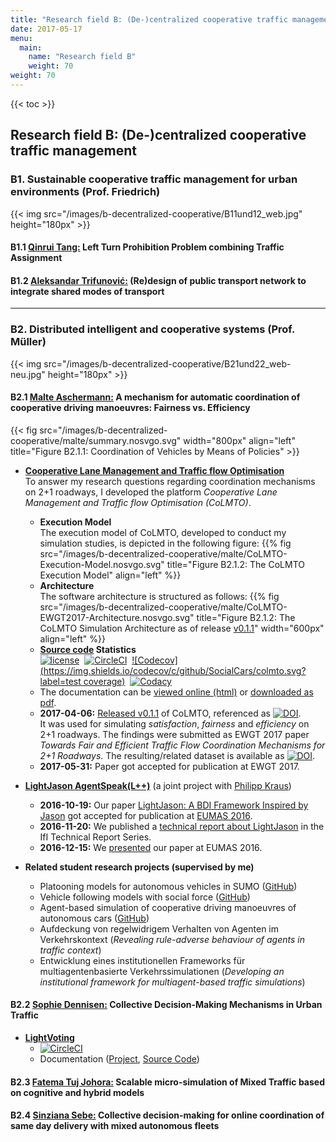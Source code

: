 ```yaml
---
title: "Research field B: (De-)centralized cooperative traffic management"
date: 2017-05-17
menu:
  main:
    name: "Research field B"
    weight: 70
weight: 70
---
```


{{< toc >}}

## Research field B: (De-&#x2060;)centralized cooperative traffic management

### B1. Sustainable cooperative traffic management for urban environments (Prof. Friedrich)

{{< img src="/images/b-decentralized-cooperative/B11und12_web.jpg" height="180px" >}}

#### B1.1 [Qinrui Tang:](.) Left Turn Prohibition Problem combining Traffic Assignment

#### B1.2 [Aleksandar Trifunović:](.) (Re)design of public transport network to integrate shared modes of transport

---

### B2. Distributed intelligent and cooperative systems (Prof. Müller)

{{< img src="/images/b-decentralized-cooperative/B21und22_web-neu.jpg" height="180px" >}}

#### B2.1 [Malte Aschermann:](https://github.com/masc) A mechanism for automatic coordination of cooperative driving manoeuvres: Fairness vs. Efficiency

{{< fig src="/images/b-decentralized-cooperative/malte/summary.nosvgo.svg" width="800px" align="left" title="Figure B2.1.1: Coordination of Vehicles by Means of Policies" >}}

* **[Cooperative Lane Management and Traffic flow Optimisation](https://github.com/SocialCars/colmto/blob/master/readme.md)**
  <br>
  To answer my research questions regarding coordination mechanisms on 2+1 roadways, I developed the platform *Cooperative Lane Management and Traffic flow Optimisation (CoLMTO)*.
  <br>
  * **Execution Model**<br>
  The execution model of CoLMTO, developed to conduct my simulation studies, is depicted in the following figure:
  {{% fig src="/images/b-decentralized-cooperative/malte/CoLMTO-Execution-Model.nosvgo.svg" title="Figure B2.1.2: The CoLMTO Execution Model" align="left" %}}
  * **Architecture**<br>
  The software architecture is structured as follows:
  {{% fig src="/images/b-decentralized-cooperative/malte/CoLMTO-EWGT2017-Architecture.nosvgo.svg" title="Figure B2.1.2: The CoLMTO Simulation Architecture as of release [v0.1.1](https://github.com/SocialCars/colmto/releases/tag/v0.1.1)" width="600px" align="left" %}}
  * **[Source code](https://github.com/SocialCars/colmto) Statistics**<br>
  [![license](https://img.shields.io/github/license/SocialCars/colmto.svg)](https://github.com/SocialCars/colmto/blob/master/license.md)&nbsp;
  [![CircleCI](https://img.shields.io/circleci/project/github/SocialCars/colmto.svg)](https://circleci.com/gh/SocialCars/colmto)&nbsp;
  [![Codecov](https://img.shields.io/codecov/c/github/SocialCars/colmto.svg?label=test coverage)](https://codecov.io/gh/SocialCars/colmto)&nbsp;
  [![Codacy](https://img.shields.io/codacy/7219fdeb9df44627bf66e4966e02dafd.svg)](https://www.codacy.com/app/masc/socialcars_colmto)&nbsp;
  * The documentation can be [viewed online (html)](http://socialcars.github.io/colmto/docs/sources/index.html) or [downloaded as pdf](http://socialcars.github.io/colmto/docs/CoLMTO-doc.pdf).
  * **2017-04-06:** [Released v0.1.1](https://github.com/SocialCars/colmto/releases/tag/v0.1.1) of CoLMTO, referenced as [![DOI](https://zenodo.org/badge/DOI/10.5281/zenodo.801531.svg)](https://doi.org/10.5281/zenodo.801531).<br>
  It was used for simulating *satisfaction*, *fairness* and *efficiency* on 2+1 roadways.
  The findings were submitted as EWGT 2017 paper *Towards Fair and Efficient Traffic Flow Coordination Mechanisms for 2+1 Roadways*. The resulting/related dataset is available as [![DOI](https://zenodo.org/badge/DOI/10.5281/zenodo.495742.svg)](https://doi.org/10.5281/zenodo.495742).
  * **2017-05-31:** Paper got accepted for publication at EWGT 2017.

* **[LightJason AgentSpeak(L++)](https://lightjason.github.io)** (a joint project with [Philipp Kraus](https://github.com/flashpixx))
  * **2016-10-19:** Our paper [LightJason: A BDI Framework Inspired by Jason](https://lightjason.github.io/publication/2016-eumas.pdf) got accepted for publication at [EUMAS 2016](http://eumas-at2016.webs.upv.es).
  * **2016-11-20:** We published a [technical report about LightJason](https://lightjason.github.io/publication/2016-ifi-techreport.pdf) in the IfI Technical Report Series.
  * **2016-12-15:** We [presented](https://lightjason.github.io/publication/2016-eumas-slides.pdf) our paper at EUMAS 2016.

* **Related student research projects (supervised by me)**
  * Platooning models for autonomous vehicles in SUMO ([GitHub](https://github.com/sinziana-sebe/sumo))
  * Vehicle following models with social force ([GitHub](https://github.com/TranKhacDat/SocialForceVehicles))
  * Agent-based simulation of cooperative driving manoeuvres of autonomous cars ([GitHub](https://github.com/adityaraj52/AgentDrive_BachelorsThesis))
  * Aufdeckung von regelwidrigem Verhalten von Agenten im Verkehrskontext (*Revealing rule-adverse behaviour of agents in traffic context*)
  * Entwicklung eines institutionellen Frameworks für multiagentenbasierte Verkehrssimulationen (*Developing an institutional framework for multiagent-based traffic simulations*)

  
  

#### B2.2 [Sophie Dennisen:](https://github.com/sdennisen) Collective Decision-Making Mechanisms in Urban Traffic

* **[LightVoting](https://github.com/SocialCars/LightVoting)**
  * [![CircleCI](https://circleci.com/gh/SocialCars/LightVoting/tree/master.svg?style=shield)](https://circleci.com/gh/SocialCars/LightVoting/tree/master)
  * Documentation ([Project](http://socialcars.github.io/LightVoting/), [Source Code](http://socialcars.github.io/LightVoting/sources/index.html))


#### B2.3 [Fatema Tuj Johora:](https://github.com/Fatema080136) Scalable micro-simulation of Mixed Traffic based on cognitive and hybrid models


#### B2.4 [Sinziana Sebe:](https://github.com/sinziana-sebe) Collective decision-making for online coordination of same day delivery with mixed autonomous fleets
